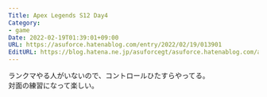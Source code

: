 ```yaml
---
Title: Apex Legends S12 Day4
Category:
- game
Date: 2022-02-19T01:39:01+09:00
URL: https://asuforce.hatenablog.com/entry/2022/02/19/013901
EditURL: https://blog.hatena.ne.jp/asuforcegt/asuforce.hatenablog.com/atom/entry/13574176438064888601
---
```


ランクマやる人がいないので、コントロールひたすらやってる。  
対面の練習になって楽しい。
